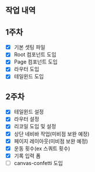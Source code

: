 ## 작업 내역
## 1주차
- [x] 기본 셋팅 파일
- [x] Root 컴포넌트 도입
- [x] Page 컴포넌트 도입
- [x] 라우터 도입
- [x] 테일윈드 도입

## 2주차 
- [x] 테일윈드 설정
- [x] 라우터 설정
- [x] 리코일 도입 및 설정
- [x] 상단 네비바 작업(미비점 보완 예정)
- [x] 페이지 레이아웃(미비점 보완 예정)
- [x] 운동 횟수(ex 스쿼트 횟수)
- [x] 기록 입력 폼
- [ ] canvas-confetti 도입